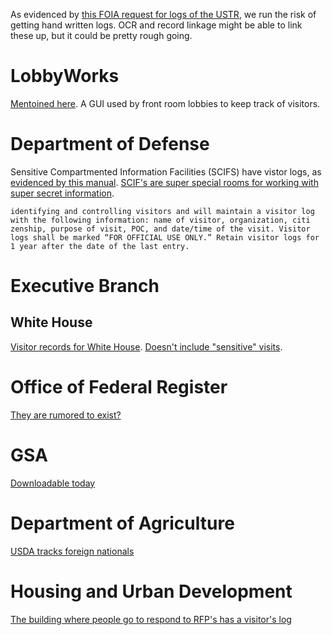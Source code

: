 As evidenced by
[this FOIA request for logs of the USTR](https://www.muckrock.com/foi/united-states-of-america-10/visitor-logs-for-ustr-1437/#686130-visitor-log-february-1-to-february-28-2011),
we run the risk of getting hand written logs. OCR and record linkage
might be able to link these up, but it could be pretty rough going.

# LobbyWorks

[Mentoined here](http://ocio.os.doc.gov/ITPolicyandPrograms/IT_Privacy/PROD01_008222). A GUI used by front room lobbies to keep track of visitors. 

# Department of Defense

Sensitive Compartmented Information Facilities (SCIFS) have vistor
logs, as
[evidenced by this manual](http://www.dtic.mil/whs/directives/corres/pdf/510521m_vol2.pdf). [SCIF's are super special rooms for working with super secret information](http://www.armagcorp.com/products/scifs/a-r-c-vault-scifs/?gclid=CJLc6cv_0b4CFYMGOgodZAcAJw).

``` Visit Certifications. Each SCIF will have written procedures for
identifying and controlling visitors and will maintain a visitor log
with the following information: name of visitor, organization, citi
zenship, purpose of visit, POC, and date/time of the visit. Visitor
logs shall be marked “FOR OFFICIAL USE ONLY.” Retain visitor logs for
1 year after the date of the last entry.
```

# Executive Branch

## White House
[Visitor records for White House](http://www.whitehouse.gov/briefing-room/disclosures/visitor-records). [Doesn't include "sensitive" visits](http://www.politico.com/blogs/under-the-radar/2013/09/court-no-right-to-see-white-house-visitor-logs-171599.html).

# Office of Federal Register
[They are rumored to exist?](http://www.ofr.gov/%28S%2813jhfdaba1t5njqwtir215ms%29%29/Privacy/2011/commerce.aspx?AspxAutoDetectCookieSupport=1#dept6)

# GSA
[Downloadable today](http://www.gsa.gov/portal/content/306965)

# Department of Agriculture
[USDA tracks foreign nationals](http://www.afm.ars.usda.gov/hrd/EmployForeignNationals/files/ARS%20Foreign%20Visitor%20Program%20-%20Area%20Guidance%20and%20Instructions.pdf)

# Housing and Urban Development

[The building where people go to respond to RFP's has a visitor's log](http://www.hud.gov/offices/cpo/contract/opc23287.pdf)

